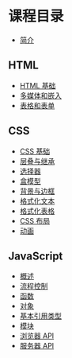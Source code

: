 # 课程目录

- [简介](README.md)

## HTML

- [HTML 基础](chapters/html01-basic.md)
- [多媒体和嵌入](chapters/html02-mutimedia-embed.md)
- [表格和表单](chapters/html03-table-form.md)

## CSS

- [CSS 基础](chapters/css01-basic.md)
- [层叠与继承](chapters/css02-cascade-inherit.md)
- [选择器](chapters/css03-selectors.md)
- [盒模型](chapters/css04-box.md)
- [背景与边框](chapters/css05-background-border.md)
- [格式化文本](chapters/css06-text.md)
- [格式化表格](chapters/css07-table.md)
- [CSS 布局](chapters/css08-layout.md)
- [动画](chapters/css09-animation.md)

## JavaScript

- [概述](chapters/js01-basic.md)
- [流程控制](chapters/js02-statement-structure.md)
- [函数](chapters/js03-function.md)
- [对象](chapters/js04-object.md)
- [基本引用类型](chapters/js05-basic-ref-types.md)
- [模块]()
- [浏览器 API]()
- [服务器 API]()
